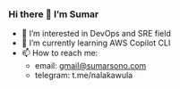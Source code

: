 ### Hi there 👋 I’m Sumar

- 👀 I’m interested in DevOps and SRE field
- 🌱 I’m currently learning AWS Copilot CLI
- 📫 How to reach me: 
  - email: gmail@sumarsono.com
  - telegram: t.me/nalakawula
